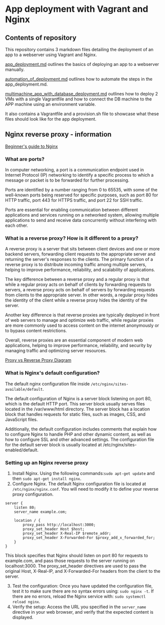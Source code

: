 # App deployment with Vagrant and Nginx

## Contents of repository

This repository contains 3 markdown files detailing the deployment of an app to a webserver using Vagrant and Nginx.

[app_deployment.md](https://github.com/EstherSlabbert/tech230_app_deployment/blob/main/app_deployment.md) outlines the basics of deploying an app to a webserver manually.

[automation_of_deployment.md](https://github.com/EstherSlabbert/tech230_app_deployment/blob/main/automation_of_deployment.md) outlines how to automate the steps in the app_deployment.md.

[multimachine_app_with_database_deployment.md](https://github.com/EstherSlabbert/tech230_app_deployment/blob/main/multimachine_app_with_database_deployment.md) outlines how to deploy 2 VMs with a single Vagrantfile and how to connect the DB machine to the APP machine using an environment variable.

It also contains a Vagrantfile and a provision.sh file to showcase what these files should look like for the app deployment.

## Nginx reverse proxy - information

[Beginner's guide to Nginx](https://nginx.org/en/docs/beginners_guide.html)

### What are ports?

In computer networking, a port is a communication endpoint used in Internet Protocol (IP) networking to identify a specific process to which a message or packet is to be forwarded for further processing.

Ports are identified by a number ranging from 0 to 65535, with some of the well-known ports being reserved for specific purposes, such as port 80 for HTTP traffic, port 443 for HTTPS traffic, and port 22 for SSH traffic.

Ports are essential for enabling communication between different applications and services running on a networked system, allowing multiple applications to send and receive data concurrently without interfering with each other.

### What is a reverse proxy? How is it different to a proxy?

A reverse proxy is a server that sits between client devices and one or more backend servers, forwarding client requests to the appropriate server and returning the server's responses to the clients. The primary function of a reverse proxy is to distribute incoming traffic among multiple servers, helping to improve performance, reliability, and scalability of applications.

The key difference between a reverse proxy and a regular proxy is that while a regular proxy acts on behalf of clients by forwarding requests to servers, a reverse proxy acts on behalf of servers by forwarding requests from clients to the appropriate server. In other words, a regular proxy hides the identity of the client while a reverse proxy hides the identity of the server.

Another key difference is that reverse proxies are typically deployed in front of web servers to manage and optimize web traffic, while regular proxies are more commonly used to access content on the internet anonymously or to bypass content restrictions.

Overall, reverse proxies are an essential component of modern web applications, helping to improve performance, reliability, and security by managing traffic and optimizing server resources.

[Proxy vs Reverse Proxy Diagram](https://miro.medium.com/v2/resize:fit:1200/1*WUQ1wM4V1GCAPvyigOASTg.png)

### What is Nginx's default configuration?

The default nginx configuration file inside `/etc/nginx/sites-available/default`.

The default configuration of Nginx is a server block listening on port 80, which is the default HTTP port. This server block usually serves files located in the /var/www/html directory. The server block has a location block that handles requests for static files, such as images, CSS, and JavaScript files.

Additionally, the default configuration includes comments that explain how to configure Nginx to handle PHP and other dynamic content, as well as how to configure SSL and other advanced settings. The configuration file for the default server block is usually located at /etc/nginx/sites-enabled/default.

### Setting up an Nginx reverse proxy

1. Install Nginx. Using the following commands:`sudo apt-get update` and then `sudo apt-get install nginx`.
2. Configure Nginx. The default Nginx configuration file is located at `/etc/nginx/nginx.conf`. You will need to modify it to define your reverse proxy configuration.

```
server {
    listen 80;
    server_name example.com;

    location / {
        proxy_pass http://localhost:3000;
        proxy_set_header Host $host;
        proxy_set_header X-Real-IP $remote_addr;
        proxy_set_header X-Forwarded-For $proxy_add_x_forwarded_for;
    }
}

```

This block specifies that Nginx should listen on port 80 for requests to example.com, and pass those requests to the server running on localhost:3000. The proxy_set_header directives are used to pass the original Host, X-Real-IP, and X-Forwarded-For headers from the client to the server.

3. Test the configuration: Once you have updated the configuration file, test it to make sure there are no syntax errors using: `sudo nginx -t`. If there are no errors, reload the Nginx service with: `sudo systemctl reload nginx`.
4. Verify the setup: Access the URL you specified in the `server_name` directive in your web browser, and verify that the expected content is displayed.